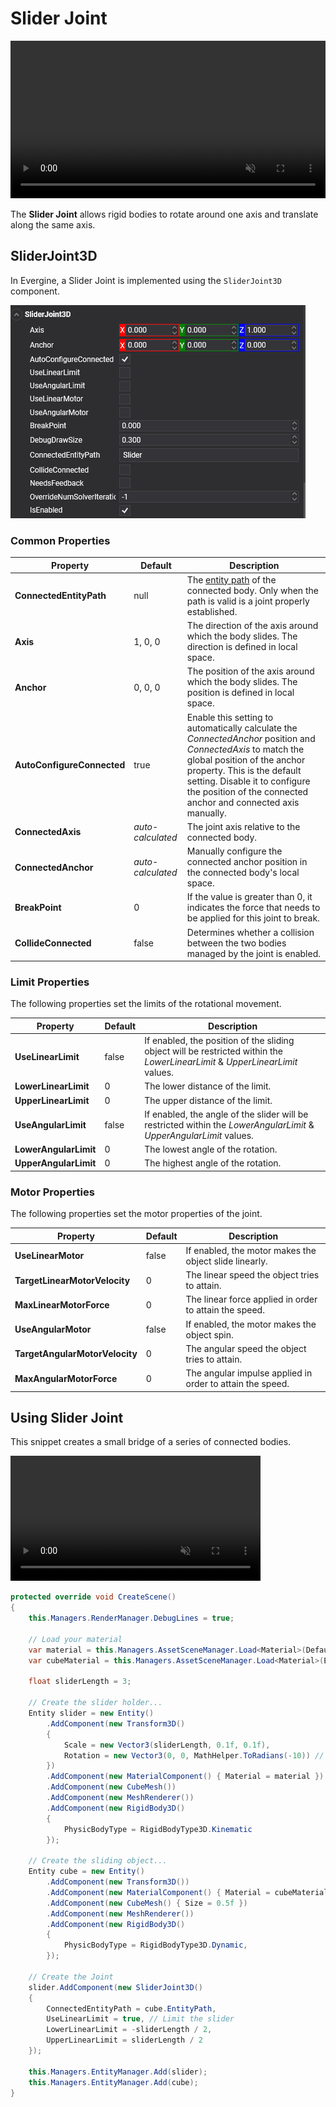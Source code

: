 # Slider Joint

<video autoplay loop muted width="100%" height="auto">
  <source src="images/SliderJointVideo.mp4" type="video/mp4">
</video>

The **Slider Joint** allows rigid bodies to rotate around one axis and translate along the same axis.

## SliderJoint3D

In Evergine, a Slider Joint is implemented using the `SliderJoint3D` component.

![Hinge Joint](images/sliderJointComponent.png)


### Common Properties

| Property | Default | Description |
| --- | --- | --- |
| **ConnectedEntityPath** | null | The [entity path](../../basics/component_arch/entities/entity_hierarchy.md#entity-paths) of the connected body. Only when the path is valid is a joint properly established. |
| **Axis** | 1, 0, 0 | The direction of the axis around which the body slides. The direction is defined in local space. |
| **Anchor** | 0, 0, 0 | The position of the axis around which the body slides. The position is defined in local space. |
| **AutoConfigureConnected** | true | Enable this setting to automatically calculate the *ConnectedAnchor* position and *ConnectedAxis* to match the global position of the anchor property. This is the default setting. Disable it to configure the position of the connected anchor and connected axis manually. |
| **ConnectedAxis** | *auto-calculated* | The joint axis relative to the connected body. |
| **ConnectedAnchor** | *auto-calculated* | Manually configure the connected anchor position in the connected body's local space. |
| **BreakPoint** | 0 | If the value is greater than 0, it indicates the force that needs to be applied for this joint to break. |
| **CollideConnected** | false | Determines whether a collision between the two bodies managed by the joint is enabled. |

### Limit Properties

The following properties set the limits of the rotational movement.

| Property | Default | Description |
| --- | --- | --- |
| **UseLinearLimit** | false | If enabled, the position of the sliding object will be restricted within the *LowerLinearLimit* & *UpperLinearLimit* values. |
| **LowerLinearLimit** | 0 | The lower distance of the limit. |
| **UpperLinearLimit** | 0 | The upper distance of the limit. |
| **UseAngularLimit** | false | If enabled, the angle of the slider will be restricted within the *LowerAngularLimit* & *UpperAngularLimit* values. |
| **LowerAngularLimit** | 0 | The lowest angle of the rotation. |
| **UpperAngularLimit** | 0 | The highest angle of the rotation. |

### Motor Properties

The following properties set the motor properties of the joint.

| Property | Default | Description |
| --- | --- | --- |
| **UseLinearMotor** | false | If enabled, the motor makes the object slide linearly. |
| **TargetLinearMotorVelocity** | 0 | The linear speed the object tries to attain. |
| **MaxLinearMotorForce** | 0 | The linear force applied in order to attain the speed. |
| **UseAngularMotor** | false | If enabled, the motor makes the object spin. |
| **TargetAngularMotorVelocity** | 0 | The angular speed the object tries to attain. |
| **MaxAngularMotorForce** | 0 | The angular impulse applied in order to attain the speed. |


## Using Slider Joint

This snippet creates a small bridge of a series of connected bodies.

<video autoplay loop muted width="400px" height="auto">
  <source src="images/SliderJointSample.mp4" type="video/mp4">
</video>

```csharp
protected override void CreateScene()
{
    this.Managers.RenderManager.DebugLines = true;

    // Load your material
    var material = this.Managers.AssetSceneManager.Load<Material>(DefaultResourcesIDs.DefaultMaterialID);
    var cubeMaterial = this.Managers.AssetSceneManager.Load<Material>(EvergineContent.CrateMat);

    float sliderLength = 3;

    // Create the slider holder...
    Entity slider = new Entity()
        .AddComponent(new Transform3D()
        {
            Scale = new Vector3(sliderLength, 0.1f, 0.1f),
            Rotation = new Vector3(0, 0, MathHelper.ToRadians(-10)) // Rotate 10º the slider axis
        })
        .AddComponent(new MaterialComponent() { Material = material })
        .AddComponent(new CubeMesh())
        .AddComponent(new MeshRenderer())
        .AddComponent(new RigidBody3D()
        {
            PhysicBodyType = RigidBodyType3D.Kinematic
        });

    // Create the sliding object...
    Entity cube = new Entity()
        .AddComponent(new Transform3D())
        .AddComponent(new MaterialComponent() { Material = cubeMaterial })
        .AddComponent(new CubeMesh() { Size = 0.5f })
        .AddComponent(new MeshRenderer())
        .AddComponent(new RigidBody3D()
        {
            PhysicBodyType = RigidBodyType3D.Dynamic,
        });

    // Create the Joint
    slider.AddComponent(new SliderJoint3D()
    {
        ConnectedEntityPath = cube.EntityPath,
        UseLinearLimit = true, // Limit the slider
        LowerLinearLimit = -sliderLength / 2,
        UpperLinearLimit = sliderLength / 2
    });

    this.Managers.EntityManager.Add(slider);
    this.Managers.EntityManager.Add(cube);
}
```